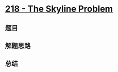 # [218 - The Skyline Problem](https://leetcode.com/problems/the-skyline-problem/)

## 题目


## 解题思路


## 总结


